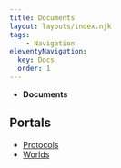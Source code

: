 ```yaml
---
title: Documents
layout: layouts/index.njk
tags:
    - Navigation
eleventyNavigation:
  key: Docs
  order: 1
---
```

<nav class="text-sm breadcrumbs pb-5">
    <ul>
        <li><b>Documents</b></li>
    </ul>
</nav>

## Portals
<ul>
    <li>
        <a href="/docs/protocol/">Protocols</a>
    </li>
    <li>
        <a href="/docs/world/">Worlds</a>
    </li>
</ul>